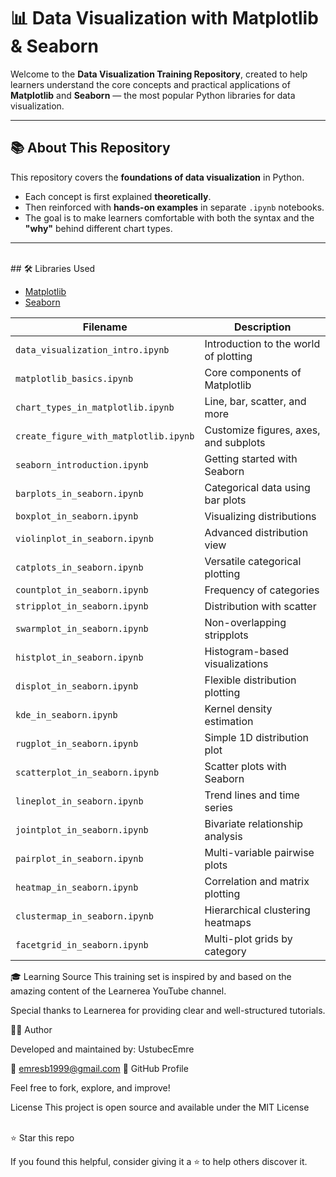 # 📊 Data Visualization with Matplotlib & Seaborn

Welcome to the **Data Visualization Training Repository**, created to help learners understand the core concepts and practical applications of **Matplotlib** and **Seaborn** — the most popular Python libraries for data visualization.

---

## 📚 About This Repository

This repository covers the **foundations of data visualization** in Python.

- Each concept is first explained **theoretically**.
- Then reinforced with **hands-on examples** in separate `.ipynb` notebooks.
- The goal is to make learners comfortable with both the syntax and the **"why"** behind different chart types.

---
<br>
## 🛠 Libraries Used

- [Matplotlib](https://matplotlib.org/)
- [Seaborn](https://seaborn.pydata.org/)


| Filename                              | Description                           |
| ------------------------------------- | ------------------------------------- |
| `data_visualization_intro.ipynb`      | Introduction to the world of plotting |
| `matplotlib_basics.ipynb`             | Core components of Matplotlib         |
| `chart_types_in_matplotlib.ipynb`     | Line, bar, scatter, and more          |
| `create_figure_with_matplotlib.ipynb` | Customize figures, axes, and subplots |
| `seaborn_introduction.ipynb`          | Getting started with Seaborn          |
| `barplots_in_seaborn.ipynb`           | Categorical data using bar plots      |
| `boxplot_in_seaborn.ipynb`            | Visualizing distributions             |
| `violinplot_in_seaborn.ipynb`         | Advanced distribution view            |
| `catplots_in_seaborn.ipynb`           | Versatile categorical plotting        |
| `countplot_in_seaborn.ipynb`          | Frequency of categories               |
| `stripplot_in_seaborn.ipynb`          | Distribution with scatter             |
| `swarmplot_in_seaborn.ipynb`          | Non-overlapping stripplots            |
| `histplot_in_seaborn.ipynb`           | Histogram-based visualizations        |
| `displot_in_seaborn.ipynb`            | Flexible distribution plotting        |
| `kde_in_seaborn.ipynb`                | Kernel density estimation             |
| `rugplot_in_seaborn.ipynb`            | Simple 1D distribution plot           |
| `scatterplot_in_seaborn.ipynb`        | Scatter plots with Seaborn            |
| `lineplot_in_seaborn.ipynb`           | Trend lines and time series           |
| `jointplot_in_seaborn.ipynb`          | Bivariate relationship analysis       |
| `pairplot_in_seaborn.ipynb`           | Multi-variable pairwise plots         |
| `heatmap_in_seaborn.ipynb`            | Correlation and matrix plotting       |
| `clustermap_in_seaborn.ipynb`         | Hierarchical clustering heatmaps      |
| `facetgrid_in_seaborn.ipynb`          | Multi-plot grids by category          |



🎓 Learning Source
This training set is inspired by and based on the amazing content of the Learnerea YouTube channel.

Special thanks to Learnerea for providing clear and well-structured tutorials.

👨‍💻 Author

Developed and maintained by: UstubecEmre

📧 emresb1999@gmail.com 🔗 GitHub Profile

Feel free to fork, explore, and improve!
<br>

License
This project is open source and available under the MIT License <br>

<br>⭐️ Star this repo

If you found this helpful, consider giving it a ⭐️ to help others discover it.
